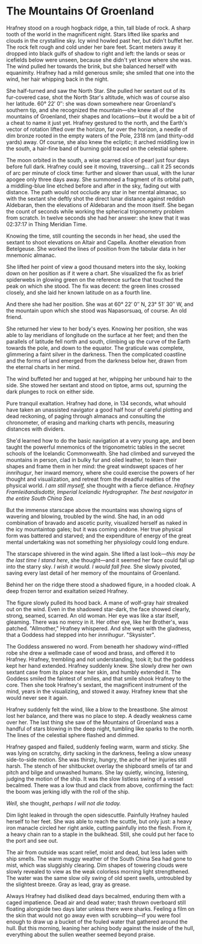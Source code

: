 # The Mountains Of Groenland

Hrafney stood on a rough hogback ridge, a thin, tall blade of rock. A sharp tooth of the world in the magnificent night. Stars lifted like sparks and clouds in the crystalline sky. Icy wind howled past her, but didn't buffet her. The rock felt rough and cold under her bare feet. Scant meters away it dropped into black gulfs of shadow to right and left: the lands or seas or icefields below were unseen, because she didn't yet know where she was. The wind pulled her towards the brink, but she balanced herself with equanimity. Hrafney had a mild generous smile; she smiled that one into the wind, her hair whipping back in the night.

She half-turned and saw the North Star. She pulled her sextant out of its fur-covered case, shot the North Star's altitude, which was of course also her latitude. 60° 22′ 0″: she was down somewhere near Groenland's southern tip, and she recognized the mountain—she knew all of the mountains of Groenland, their shapes and locations—but it would be a bit of a cheat to name it just yet. Hrafney gestured to the north, and the Earth's vector of rotation lifted over the horizon, far over the horizon, a needle of dim bronze rooted in the empty waters of the Pole, 2318 nm (and thirty-odd yards) away. Of course, she also knew the ecliptic; it arched middling low in the south, a hair-fine band of burning gold traced on the celestial sphere. 

The moon orbited in the south, a wise scarred slice of pearl just four days before full dark. Hrafney could see it moving, traversing... call it 25 seconds of arc per minute of clock time: further and slower than usual, with the lunar apogee only three days away. She summoned a fragment of its orbital path, a middling-blue line etched before and after in the sky, fading out with distance. The path would not occlude any star in her mental almanac, so with the sextant she deftly shot the direct lunar distance against reddish Aldebaran, then the elevations of Aldebaran and the moon itself. She began the count of seconds while working the spherical trigonometry problem from scratch. In twelve seconds she had her answer: she knew that it was 02:37:17 in Thing Meridian Time. 

Knowing the time, still counting the seconds in her head, she used the sextant to shoot elevations on Altair and Capella. Another elevation from Betelgeuse. She worked the lines of position from the tabular data in her mnemonic almanac.

She lifted her point of view a good thousand meters into the sky, looking down on her position as if it were a chart. She visualized the fix as brief spiderwebs in glowing green on the reference surface that touched the peak on which she stood. The fix was decent: the green lines crossed closely, and she laid her known latitude on as a fourth line.
 
And there she had her position. She was at 60° 22′ 0″ N, 23° 51′ 30″ W, and the mountain upon which she stood was Napasorsuaq, of course. An old friend.

She returned her view to her body's eyes. Knowing her position, she was able to lay meridians of longitude on the surface at her feet; and then the parallels of latitude fell north and south, climbing up the curve of the Earth towards the pole, and down to the equator. The graticule was complete, glimmering a faint silver in the darkness. Then the complicated coastline and the forms of land emerged from the darkness below her, drawn from the eternal charts in her mind.

The wind buffeted her and tugged at her, whipping her unbound hair to the side. She stowed her sextant and stood on tiptoe, arms out, spurning the dark plunges to rock on either side.

Pure tranquil exaltation. Hrafney had done, in 134 seconds, what whould have taken an unassisted navigator a good half hour of careful plotting and dead reckoning, of paging through almanacs and consulting the chronometer, of erasing and marking charts wth pencils, measuring distances with dividers.

She'd learned how to do the basic navigation at a very young age, and been taught the powerful mnemonics of the trigonometric tables in the secret schools of the Icelandic Commonwealth. She had climbed and surveyed the mountains in person, clad in bulky fur and oiled leather, to learn their shapes and frame them in her mind: the great windswept spaces of her _innrihugur_, her inward memory, where she could exercise the powers of her thought and visualization, and retreat from the dreadful realities of the physical world. _I am still myself,_ she thought with a fierce defiance. _Hrafney Framleiðandisdottir, Imperial Icelandic Hydrographer. The best navigator in the entire South China Sea._

But the immense starscape above the mountains was showing signs of wavering and blowing, troubled by the wind. She had, in an odd combination of bravado and ascetic purity, visualized herself as naked in the icy mountaintop gales; but it was coming undone. Her true physical form was battered and starved; and the expenditure of energy of the great mental undertaking was not something her physiology could long endure.

The starscape shivered in the wind again. She lifted a last look—_this may be the last time I stand here_, she thought—and it seemed her face could fall up into the starry sky. _I wish it would. I would fall free._ She slowly pivoted, saving every last detail of her memory of the mountains of Groenland.

Behind her on the ridge there stood a shadowed figure, in a hooded cloak. A deep frozen terror and exaltation seized Hrafney.

The figure slowly pulled its hood back. A mane of wolf-gray hair streaked out on the wind. Even in the shadowed star-dark, the face showed clearly, strong, seamed, scarred. An old woman. Her eye was like a star itself, gleaming. There was no mercy in it. Her other eye, like her Brother's, was patched.  "Allmother," Hrafney whispered. And she wept with the gladness, that a Goddess had stepped into her _innrihugur_. "Skysister".

The Goddess answered no word. From beneath her shadowy wind-riffled robe she drew a wellmade case of wood and brass, and offered it to Hrafney. Hrafney, trembling and not understanding, took it; but the goddess kept her hand extended. Hrafney suddenly knew. She slowly drew her own sextant case from its place near her skin, and humbly extended it. The Goddess smiled the faintest of smiles, and that smile shook Hrafney to the core. Then she took Hrafney's sextant, the magnificent instrument of the mind, years in the visualizing, and stowed it away. Hrafney knew that she would never see it again.

Hrafney suddenly felt the wind, like a blow to the breastbone. She almost lost her balance, and there was no place to step. A deadly weakness came over her. The last thing she saw of the Mountains of Groenland was a handful of stars blowing in the deep night, tumbling like sparks to the north. The lines of the celestial sphere flashed and dimmed.



Hrafney gasped and flailed, suddenly feeling warm, warm and sticky. She was lying on scratchy, dirty sacking in the darkness, feeling a slow uneasy side-to-side motion. She was thirsty, hungry, the ache of her injuries still harsh. The stench of her shitbucket overlay the shipboard smells of tar and pitch and bilge and unwashed humans. She lay quietly, wincing, listening, judging the motion of the ship. It was the slow listless swing of a vessel becalmed. There was a low thud and clack from above, confirming the fact: the boom was jerking idly with the roll of the ship.

_Well,_ she thought, _perhaps I will not die today._

Dim light leaked in through the open sidescuttle. Painfully Hrafney hauled herself to her feet. She was able to reach the scuttle, but only just: a heavy iron manacle circled her right ankle, cutting painfully into the flesh. From it, a heavy chain ran to a staple in the bulkhead. Still, she could put her face to the port and see out.

The air from outside was scant relief, moist and dead, but less laden with ship smells. The warm muggy weather of the South China Sea had gone to mist, which was sluggishly clearing. Dim shapes of towering clouds were slowly revealed to view as the weak colorless morning light strengthened. The water was the same slow oily swing of old spent swells, untroubled by the slightest breeze. Gray as lead, gray as grease.

Always Hrafney had disliked dead days becalmed, enduring them with a caged impatience. Dead air and dead water; trash thrown overboard still floating alongside two days later unless there were sharks. Feeling a film on the skin that would not go away even with scrubbing—if you were fool enough to draw up a bucket of the fouled water that gathered around the hull. But this morning, leaning her aching body against the inside of the hull, everything about the sullen weather seemed beyond praise.


